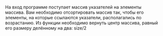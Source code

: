 На вход программе поступает массив указателей на элементы массива. Вам необходимо отсортировать массив так, чтобы его элементы, на которые ссылаются указатели, располагались по возрастанию. Из функции необходимо вернуть центр массива, равный его размеру делённому на два: size/2



















